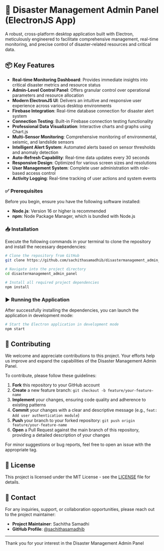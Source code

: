 # 🚨 Disaster Management Admin Panel (ElectronJS App)

A robust, cross-platform desktop application built with Electron, meticulously engineered to facilitate comprehensive management, real-time monitoring, and precise control of disaster-related resources and critical data.

## 📦 Key Features

- **Real-time Monitoring Dashboard**: Provides immediate insights into critical disaster metrics and resource status
- **Admin-Level Control Panel**: Offers granular control over operational parameters and resource allocation
- **Modern ElectronJS UI**: Delivers an intuitive and responsive user experience across various desktop environments
- **Firebase Integration**: Real-time database connection for disaster alert system
- **Connection Testing**: Built-in Firebase connection testing functionality
- **Professional Data Visualization**: Interactive charts and graphs using Chart.js
- **Multi-Sensor Monitoring**: Comprehensive monitoring of environmental, seismic, and landslide sensors
- **Intelligent Alert System**: Automated alerts based on sensor thresholds and anomaly detection
- **Auto-Refresh Capability**: Real-time data updates every 30 seconds
- **Responsive Design**: Optimized for various screen sizes and resolutions
- **User Management System**: Complete user administration with role-based access control
- **Activity Logging**: Real-time tracking of user actions and system events

### ✅ Prerequisites

Before you begin, ensure you have the following software installed:

- **Node.js**: Version 16 or higher is recommended
- **npm**: Node Package Manager, which is bundled with Node.js

### 📥 Installation

Execute the following commands in your terminal to clone the repository and install the necessary dependencies:

```bash
# Clone the repository from GitHub
git clone https://github.com/sachithasamadhib/disastermanagement_admin_panel.git

# Navigate into the project directory
cd disastermanagement_admin_panel

# Install all required project dependencies
npm install
```

### ▶️ Running the Application

After successfully installing the dependencies, you can launch the application in development mode:

```bash
# Start the Electron application in development mode
npm start
```

## 🤝 Contributing

We welcome and appreciate contributions to this project. Your efforts help us improve and expand the capabilities of the Disaster Management Admin Panel.

To contribute, please follow these guidelines:

1. **Fork** this repository to your GitHub account
2. **Create** a new feature branch: `git checkout -b feature/your-feature-name`
3. **Implement** your changes, ensuring code quality and adherence to existing patterns
4. **Commit** your changes with a clear and descriptive message (e.g., `feat: Add user authentication module`)
5. **Push** your branch to your forked repository: `git push origin feature/your-feature-name`
6. **Open** a Pull Request against the main branch of this repository, providing a detailed description of your changes

For minor suggestions or bug reports, feel free to open an issue with the appropriate tag.

## 📄 License

This project is licensed under the MIT License - see the [LICENSE](LICENSE) file for details.

## 📧 Contact

For any inquiries, support, or collaboration opportunities, please reach out to the project maintainer:

- **Project Maintainer**: Sachitha Samadhi
- **GitHub Profile**: [@sachithasamadhib](https://github.com/sachithasamadhib)

---

Thank you for your interest in the Disaster Management Admin Panel

